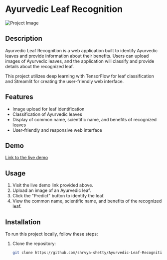 # Ayurvedic Leaf Recognition

![Project Image](<Add your project image URL here>)


## Description

Ayurvedic Leaf Recognition is a web application built to identify Ayurvedic leaves and provide information about their benefits. Users can upload images of Ayurvedic leaves, and the application will classify and provide details about the recognized leaf.

This project utilizes deep learning with TensorFlow for leaf classification and Streamlit for creating the user-friendly web interface.

## Features

- Image upload for leaf identification
- Classification of Ayurvedic leaves
- Display of common name, scientific name, and benefits of recognized leaves
- User-friendly and responsive web interface

## Demo

[Link to the live demo](<Add your live demo link here>)

## Usage

1. Visit the live demo link provided above.
2. Upload an image of an Ayurvedic leaf.
3. Click the "Predict" button to identify the leaf.
4. View the common name, scientific name, and benefits of the recognized leaf.

## Installation

To run this project locally, follow these steps:

1. Clone the repository:

   ```bash
   git clone https://github.com/shrvya-shetty/Ayurvedic-Leaf-Recognition.git


